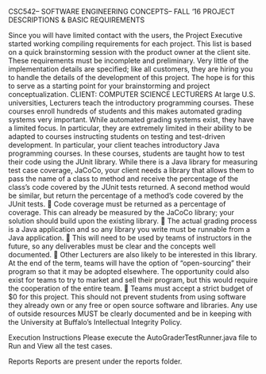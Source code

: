 CSC542– SOFTWARE ENGINEERING CONCEPTS– FALL ‘16 PROJECT DESCRIPTIONS & BASIC REQUIREMENTS

Since you will have limited contact with the users, the Project Executive started working compiling requirements for each project. This list is based on a quick brainstorming session with the product owner at the client site. These requirements must be incomplete and preliminary. Very little of the implementation details are specified; like all customers, they are hiring you to handle the details of the development of this project. The hope is for this to serve as a starting point for your brainstorming and project conceptualization.
CLIENT: COMPUTER SCIENCE LECTURERS
At large U.S. universities, Lecturers teach the introductory programming courses. These courses enroll hundreds of students and this makes automated grading systems very important. While automated grading systems exist, they have a limited focus. In particular, they are extremely limited in their ability to be adapted to courses instructing students on testing and test-driven development. In particular, your client teaches introductory Java programming courses. In these courses, students are taught how to test their code using the JUnit library. While there is a Java library for measuring test case coverage, JaCoCo, your client needs a library that allows them to pass the name of a class to method and receive the percentage of the class’s code covered by the JUnit tests returned. A second method would be similar, but return the percentage of a method’s code covered by the JUnit tests.
 Code coverage must be returned as a percentage of coverage. This can already be measured by the JaCoCo library; your solution should build upon the existing library.
 The actual grading process is a Java application and so any library you write must be runnable from a Java application.
 This will need to be used by teams of instructors in the future, so any deliverables must be clear and the concepts well documented.
 Other Lecturers are also likely to be interested in this library. At the end of the term, teams will have the option of “open-sourcing” their program so that it may be adopted elsewhere. The opportunity could also exist for teams to try to market and sell their program, but this would require the cooperation of the entire team.
 Teams must accept a strict budget of $0 for this project. This should not prevent students from using software they already own or any free or open source software and libraries. Any use of outside resources MUST be clearly documented and be in keeping with the University at Buffalo’s Intellectual Integrity Policy.

Execution Instructions
Please execute the AutoGraderTestRunner.java file to Run and View all the test cases.

Reports
Reports are present under the reports folder.
